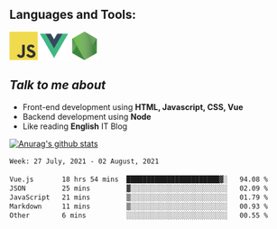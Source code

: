 ## **Languages and Tools:**      
<code><img height="50" src="https://raw.githubusercontent.com/github/explore/80688e429a7d4ef2fca1e82350fe8e3517d3494d/topics/javascript/javascript.png"></code>
<code><img height="50"  src="https://raw.githubusercontent.com/github/explore/80688e429a7d4ef2fca1e82350fe8e3517d3494d/topics/vue/vue.png"></code>
<code><img height="50"  src="https://raw.githubusercontent.com/github/explore/80688e429a7d4ef2fca1e82350fe8e3517d3494d/topics/nodejs/nodejs.png"></code>

## *Talk to me about*
- Front-end development using **HTML, Javascript, CSS, Vue**
- Backend development using **Node**
- Like reading **English** IT Blog    

[![Anurag's github stats](https://github-readme-stats.vercel.app/api?username=qdi5)](https://github.com/anuraghazra/github-readme-stats)    

<!--START_SECTION:waka-->
```text
Week: 27 July, 2021 - 02 August, 2021

Vue.js       18 hrs 54 mins  ███████████████████████▓░   94.08 % 
JSON         25 mins         ▓░░░░░░░░░░░░░░░░░░░░░░░░   02.09 % 
JavaScript   21 mins         ▒░░░░░░░░░░░░░░░░░░░░░░░░   01.79 % 
Markdown     11 mins         ▒░░░░░░░░░░░░░░░░░░░░░░░░   00.93 % 
Other        6 mins          ░░░░░░░░░░░░░░░░░░░░░░░░░   00.55 % 
```
<!--END_SECTION:waka-->
